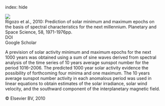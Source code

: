 index: hide

<div class="Citation">
    <div class="Citation-thumb CitationThumb-linked"  data-href="https://doi.org/10.1016/j.pss.2010.09.020">
      <img src="https://static.claimspace.cloud/climate-study-static/refs/thumbs/8/Rigozo_et_al_2010-thumb.png" />
    </div>

  <div class="Citation-body">
    <div class="Citation-text">Rigozo et al., 2010: Prediction of solar minimum and maximum epochs on the basis of spectral characteristics for the next millennium. <span class="Article-journal">Planetary and Space Science, </span><span class="Article-volume">58, </span>1971-1976pp.</div>
    <div class="Citation-links">
      <div class="CitationLink" data-href="https://doi.org/10.1016/j.pss.2010.09.020">
        <div class="CitationLink-icon CitationLink-Doi"></div>
        <div class="CitationLink-text">DOI</div>
      </div>
      <div class="CitationLink" data-href="https://scholar.google.com/scholar?q=10.1016/j.pss.2010.09.020">
        <div class="CitationLink-icon CitationLink-Scholar"></div>
        <div class="CitationLink-text">Google Scholar</div>
      </div>
    </div>
  </div>
</div>

A prevision of solar activity minimum and maximum epochs for the next 1000 years was obtained using a sum of sine waves derived from spectral analysis of the time series of 10 years average sunspot number for the period 1016–2006. The predicted 1000 year solar activity evidence the possibility of forthcoming four minima and one maximum. The 10 years average sunspot number activity in each anomalous period was used in linear equations to obtain estimates of the solar irradiance, solar wind velocity, and the southward component of the interplanetary magnetic field.

<div class="Citation-copy">
&copy; Elsevier BV, 2010
</div>